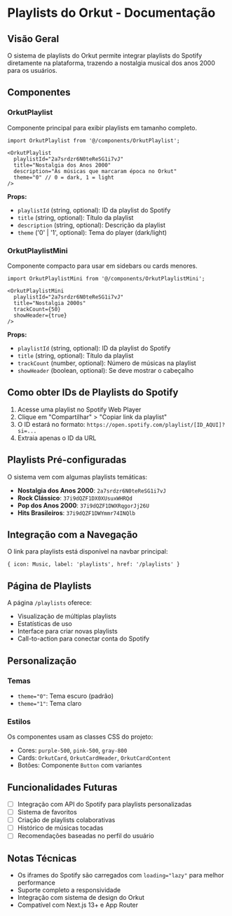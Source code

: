# Playlists do Orkut - Documentação

## Visão Geral

O sistema de playlists do Orkut permite integrar playlists do Spotify diretamente na plataforma, trazendo a nostalgia musical dos anos 2000 para os usuários.

## Componentes

### OrkutPlaylist

Componente principal para exibir playlists em tamanho completo.

```tsx
import OrkutPlaylist from '@/components/OrkutPlaylist';

<OrkutPlaylist
  playlistId="2a7srdzr6N0teReSG1i7vJ"
  title="Nostalgia dos Anos 2000"
  description="As músicas que marcaram época no Orkut"
  theme="0" // 0 = dark, 1 = light
/>
```

**Props:**
- `playlistId` (string, optional): ID da playlist do Spotify
- `title` (string, optional): Título da playlist
- `description` (string, optional): Descrição da playlist
- `theme` ('0' | '1', optional): Tema do player (dark/light)

### OrkutPlaylistMini

Componente compacto para usar em sidebars ou cards menores.

```tsx
import OrkutPlaylistMini from '@/components/OrkutPlaylistMini';

<OrkutPlaylistMini
  playlistId="2a7srdzr6N0teReSG1i7vJ"
  title="Nostalgia 2000s"
  trackCount={50}
  showHeader={true}
/>
```

**Props:**
- `playlistId` (string, optional): ID da playlist do Spotify
- `title` (string, optional): Título da playlist
- `trackCount` (number, optional): Número de músicas na playlist
- `showHeader` (boolean, optional): Se deve mostrar o cabeçalho

## Como obter IDs de Playlists do Spotify

1. Acesse uma playlist no Spotify Web Player
2. Clique em "Compartilhar" > "Copiar link da playlist"
3. O ID estará no formato: `https://open.spotify.com/playlist/[ID_AQUI]?si=...`
4. Extraia apenas o ID da URL

## Playlists Pré-configuradas

O sistema vem com algumas playlists temáticas:

- **Nostalgia dos Anos 2000**: `2a7srdzr6N0teReSG1i7vJ`
- **Rock Clássico**: `37i9dQZF1DX0XUsuxWHRQd`
- **Pop dos Anos 2000**: `37i9dQZF1DWXRqgorJj26U`
- **Hits Brasileiros**: `37i9dQZF1DWYmmr74INQlb`

## Integração com a Navegação

O link para playlists está disponível na navbar principal:

```tsx
{ icon: Music, label: 'playlists', href: '/playlists' }
```

## Página de Playlists

A página `/playlists` oferece:

- Visualização de múltiplas playlists
- Estatísticas de uso
- Interface para criar novas playlists
- Call-to-action para conectar conta do Spotify

## Personalização

### Temas

- `theme="0"`: Tema escuro (padrão)
- `theme="1"`: Tema claro

### Estilos

Os componentes usam as classes CSS do projeto:
- Cores: `purple-500`, `pink-500`, `gray-800`
- Cards: `OrkutCard`, `OrkutCardHeader`, `OrkutCardContent`
- Botões: Componente `Button` com variantes

## Funcionalidades Futuras

- [ ] Integração com API do Spotify para playlists personalizadas
- [ ] Sistema de favoritos
- [ ] Criação de playlists colaborativas
- [ ] Histórico de músicas tocadas
- [ ] Recomendações baseadas no perfil do usuário

## Notas Técnicas

- Os iframes do Spotify são carregados com `loading="lazy"` para melhor performance
- Suporte completo a responsividade
- Integração com sistema de design do Orkut
- Compatível com Next.js 13+ e App Router

